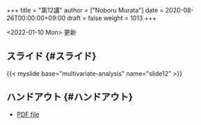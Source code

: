 +++
title = "第12講"
author = ["Noboru Murata"]
date = 2020-08-26T00:00:00+09:00
draft = false
weight = 1013
+++

<span class="timestamp-wrapper"><span class="timestamp">&lt;2022-01-10 Mon&gt; </span></span> 更新


## スライド {#スライド}

{{< myslide base="multivariate-analysis" name="slide12" >}}


## ハンドアウト {#ハンドアウト}

-   [PDF file](https://noboru-murata.github.io/multivariate-analysis/pdfs/slide12.pdf)
